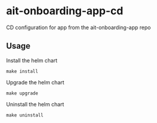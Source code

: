 # ait-onboarding-app-cd
CD configuration for app from the ait-onboarding-app repo

## Usage

Install the helm chart
```
make install
```

Upgrade the helm chart
```
make upgrade
```

Uninstall the helm chart
```
make uninstall
```
